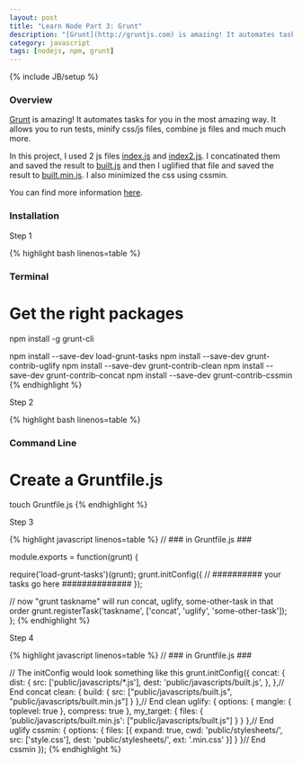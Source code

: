 ```yaml
---
layout: post
title: "Learn Node Part 3: Grunt"
description: "[Grunt](http://gruntjs.com) is amazing! It automates tasks for you in the most amazing way. It allows you to run tests, minify css/js files, combine js files and much much more."
category: javascript
tags: [nodejs, npm, grunt]
---
```

{% include JB/setup %}

<!-- Overview -->
<h3>Overview</h3>

[Grunt](http://gruntjs.com) is amazing! It automates tasks for you in the most amazing way. It allows you to run tests, minify css/js files, combine js files and much much more.

In this project, I used 2 js files [index.js](https://github.com/GabrielGhe/NodePractice/blob/master/Server10Grunt/public/javascripts/index.js) and [index2.js](https://github.com/GabrielGhe/NodePractice/blob/master/Server10Grunt/public/javascripts/index2.js). I concatinated them and saved the result to [built.js](https://github.com/GabrielGhe/NodePractice/blob/master/Server10Grunt/public/javascripts/built.js) and then I uglified that file and saved the result to [built.min.js](https://github.com/GabrielGhe/NodePractice/blob/master/Server10Grunt/public/javascripts/built.min.js). I also minimized the css using cssmin.

You can find more information [here](https://github.com/GabrielGhe/NodePractice/tree/master/Server10Grunt).

<h3>Installation</h3>
Step 1

<!-- Code _______________________________________-->
{% highlight bash linenos=table  %}
### Terminal ###

# Get the right packages
npm install -g grunt-cli

npm install --save-dev load-grunt-tasks
npm install --save-dev grunt-contrib-uglify
npm install --save-dev grunt-contrib-clean
npm install --save-dev grunt-contrib-concat
npm install --save-dev grunt-contrib-cssmin
{% endhighlight %}
<!-- /Code ^^^^^^^^^^^^^^^^^^^^^^^^^^^^^^^^^^^^^^-->

Step 2

<!-- Code _______________________________________-->
{% highlight bash linenos=table  %}
### Command Line ###

# Create a Gruntfile.js
touch Gruntfile.js
{% endhighlight %}
<!-- /Code ^^^^^^^^^^^^^^^^^^^^^^^^^^^^^^^^^^^^^^-->

Step 3

<!-- Code _______________________________________-->
{% highlight javascript linenos=table  %}
// ### in Gruntfile.js ###

module.exports = function(grunt) {

  require('load-grunt-tasks')(grunt);
  grunt.initConfig({
    // ########## your tasks go here ##############
  });
  
  // now "grunt taskname" will run concat, uglify, some-other-task in that order
  grunt.registerTask('taskname', ['concat', 'uglify', 'some-other-task']);
};
{% endhighlight %}
<!-- /Code ^^^^^^^^^^^^^^^^^^^^^^^^^^^^^^^^^^^^^^-->

Step 4

<!-- Code _______________________________________-->
{% highlight javascript linenos=table  %}
// ### in Gruntfile.js ###

// The initConfig would look something like this
grunt.initConfig({
  concat: {
      dist: {
          src: ['public/javascripts/*.js'],
          dest: 'public/javascripts/built.js',
      },
  },// End concat
  clean: {
      build: {
          src: ["public/javascripts/built.js", "public/javascripts/built.min.js"]
      }
  },// End clean
  uglify: {
      options: {
          mangle: {
              toplevel: true
          },
          compress: true
      },
      my_target: {
          files: {
              'public/javascripts/built.min.js': ["public/javascripts/built.js"]
          }
      }
  },// End uglify
  cssmin: {
      options: {
        files: [{
            expand: true,
            cwd: 'public/stylesheets/',
            src: ['style.css'],
            dest: 'public/stylesheets/',
            ext: '.min.css'
        }]
      }
  }// End cssmin
});
{% endhighlight %}
<!-- /Code ^^^^^^^^^^^^^^^^^^^^^^^^^^^^^^^^^^^^^^-->